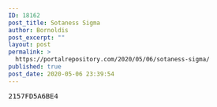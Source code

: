 ```yaml
---
ID: 18162
post_title: Sotaness Sigma
author: Bornoldis
post_excerpt: ""
layout: post
permalink: >
  https://portalrepository.com/2020/05/06/sotaness-sigma/
published: true
post_date: 2020-05-06 23:39:54
---
```

<pre>2157FD5A6BE4</pre>